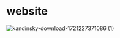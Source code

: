 # website
![kandinsky-download-1721227371086 (1)](https://github.com/user-attachments/assets/9aee5973-1ea7-4c56-9069-ae64b6ee9eba)
